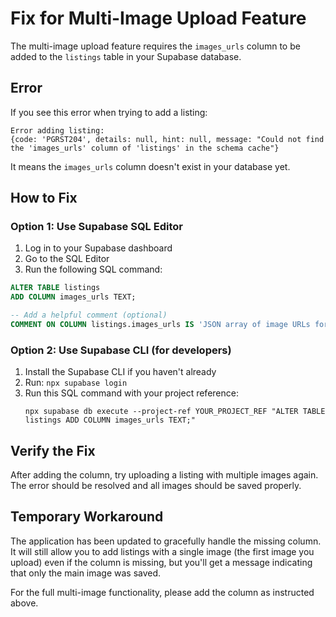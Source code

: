 # Fix for Multi-Image Upload Feature

The multi-image upload feature requires the `images_urls` column to be added to the `listings` table in your Supabase database. 

## Error

If you see this error when trying to add a listing:
```
Error adding listing: 
{code: 'PGRST204', details: null, hint: null, message: "Could not find the 'images_urls' column of 'listings' in the schema cache"}
```

It means the `images_urls` column doesn't exist in your database yet.

## How to Fix

### Option 1: Use Supabase SQL Editor

1. Log in to your Supabase dashboard
2. Go to the SQL Editor
3. Run the following SQL command:

```sql
ALTER TABLE listings 
ADD COLUMN images_urls TEXT;

-- Add a helpful comment (optional)
COMMENT ON COLUMN listings.images_urls IS 'JSON array of image URLs for multiple images';
```

### Option 2: Use Supabase CLI (for developers)

1. Install the Supabase CLI if you haven't already
2. Run: `npx supabase login`
3. Run this SQL command with your project reference:
   ```
   npx supabase db execute --project-ref YOUR_PROJECT_REF "ALTER TABLE listings ADD COLUMN images_urls TEXT;"
   ```

## Verify the Fix

After adding the column, try uploading a listing with multiple images again. The error should be resolved and all images should be saved properly.

## Temporary Workaround

The application has been updated to gracefully handle the missing column. It will still allow you to add listings with a single image (the first image you upload) even if the column is missing, but you'll get a message indicating that only the main image was saved.

For the full multi-image functionality, please add the column as instructed above. 